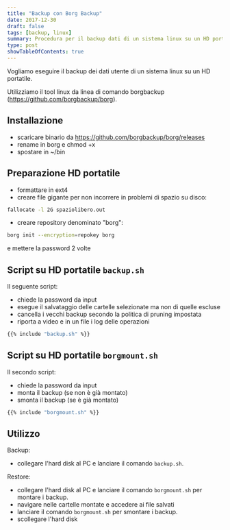 ```yaml
---
title: "Backup con Borg Backup"
date: 2017-12-30
draft: false
tags: [backup, linux]
summary: Procedura per il backup dati di un sistema linux su un HD portatile, grazie al programma borg backup.
type: post
showTableOfContents: true
---
```


Vogliamo eseguire il backup dei dati utente di un sistema linux su un HD portatile.

Utilizziamo il tool linux da linea di comando borgbackup (<https://github.com/borgbackup/borg>).

## Installazione

* scaricare binario da https://github.com/borgbackup/borg/releases
* rename in borg e chmod +x
* spostare in ~/bin

## Preparazione HD portatile
* formattare in ext4
* creare file gigante per non incorrere in problemi di spazio su disco:

```bash
fallocate -l 2G spaziolibero.out
```
* creare repository denominato "borg":


```bash
borg init --encryption=repokey borg
```

e mettere la password 2 volte

## Script su HD portatile `backup.sh`
Il seguente script:

* chiede la password da input
* esegue il salvataggio delle cartelle selezionate ma non di quelle escluse
* cancella i vecchi backup secondo la politica di pruning impostata
* riporta a video e in un file i log delle operazioni

```bash 
{{% include "backup.sh" %}}
```

## Script su HD portatile `borgmount.sh`
Il secondo script:

* chiede la password da input
* monta il backup (se non è già montato)
* smonta il backup (se è già montato)

```bash
{{% include "borgmount.sh" %}}

```
## Utilizzo
Backup:

* collegare l'hard disk al PC e lanciare il comando `backup.sh`.

Restore:

* collegare l'hard disk al PC e lanciare il comando `borgmount.sh` per montare i backup.
* navigare nelle cartelle montate e accedere ai file salvati
* lanciare il comando `borgmount.sh` per smontare i backup.
* scollegare l'hard disk
